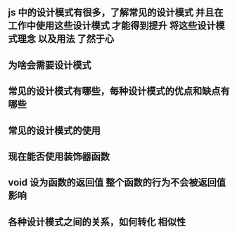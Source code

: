 ## js 中的设计模式有很多，了解常见的设计模式 并且在工作中使用这些设计模式 才能得到提升 将这些设计模式理念 以及用法 了然于心

## 为啥会需要设计模式

## 常见的设计模式有哪些，每种设计模式的优点和缺点有哪些

## 常见的设计模式的使用

## 现在能否使用装饰器函数

## void 设为函数的返回值 整个函数的行为不会被返回值影响

## 各种设计模式之间的关系，如何转化 相似性

##

